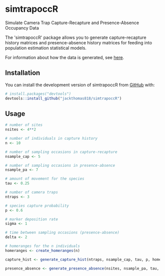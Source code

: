 # simtrapoccR

<!-- badges: start -->
<!-- badges: end -->

Simulate Camera Trap Capture-Recapture and Presence-Absence Occupancy Data

The 'simtrapoccR' package allows you to generate capture-recapture history matrices and
presence-absence history matrices for feeding into population estimation statistical models.

For information about how the data is generated, see [here](https://github.com/jackthomas818/masters-project).

## Installation

You can install the development version of simtrapoccR from
[GitHub](https://github.com/) with:

``` r
# install.packages("devtools")
devtools::install_github("jackthomas818/simtrapoccR")
```

## Usage

``` r
# number of sites
nsites <- 4**2

# number of individuals in capture history
n <- 10

# number of sampling occasions in capture-recapture
nsample_cap <- 5

# number of sampling occasions in presence-absence
nsample_pa <- 7

# amount of movement for the species
tau <- 0.25

# number of camera traps
ntraps <- 3

# species capture probability
p <- 0.6

# marker deposition rate
sigma <- 1

# time between sampling occasions (presence-absence)
delta <- 2

# homeranges for the n individuals
homeranges <- create_homeranges(n)

capture_hist <- generate_capture_hist(ntraps, nsample_cap, tau, p, homeranges)

presence_absence <- generate_presence_absence(nsites, nsample_pa, tau, sigma, delta, homeranges)
```
